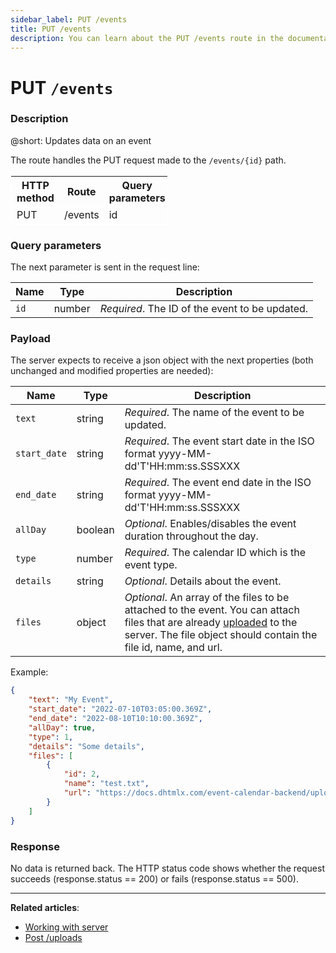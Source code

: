 ```yaml
---
sidebar_label: PUT /events
title: PUT /events
description: You can learn about the PUT /events route in the documentation of the DHTMLX JavaScript Event Calendar library. Browse developer guides and API reference, try out code examples and live demos, and download a free 30-day evaluation version of DHTMLX Event Calendar.
---
```


# PUT `/events`

### Description

@short: Updates data on an event

The route handles the PUT request made to the `/events/{id}` path.

<table style="border: 1px solid white; border-collapse: collapse; width:50%">
<thead style="border: 1px solid white; border-collapse: collapse;">
<th style="width:25%">HTTP method</th>
<th style="width:25%">Route</th>
<th style="width:25%">Query parameters</th>
</thead>
<tbody style="border: 1px solid white; border-collapse: collapse">
<tr>
<td>PUT</td>
<td>/events</td>
<td>id</td>
</tr>
</tbody>
</table>

### Query parameters

The next parameter is sent in the request line:

| Name       | Type        | Description |
| ---------- | ----------- | ----------- |
| `id`       |  number     | *Required*. The ID of the event to be updated.|

### Payload

The server expects to receive a json object with the next properties (both unchanged and modified properties are needed):

| Name         | Type        | Description |
| ------------ | ----------- | ----------- |
| `text`       |  string     | *Required*. The name of the event to be updated.|
| `start_date` |  string     | *Required*. The event start date in the ISO format yyyy-MM-dd'T'HH:mm:ss.SSSXXX |
| `end_date`   |  string     | *Required*. The event end date in the ISO format yyyy-MM-dd'T'HH:mm:ss.SSSXXX |
| `allDay`     |  boolean    | *Optional*. Enables/disables the event duration throughout the day.|
| `type`       |  number     | *Required*. The calendar ID which is the event type.|
| `details`    |  string     | *Optional*. Details about the event.|
| `files`      |  object     | *Optional*. An array of the files to be attached to the event. You can attach files that are already [uploaded](api/provider/rest_routes/post_routes/js_eventcalendar_postupload_route.md) to the server. The file object should contain the file id, name, and url.|

Example:

~~~json
{
    "text": "My Event",
    "start_date": "2022-07-10T03:05:00.369Z",
    "end_date": "2022-08-10T10:10:00.369Z",
    "allDay": true,
    "type": 1,
    "details": "Some details",
    "files": [
        {
            "id": 2,
            "name": "test.txt",
            "url": "https://docs.dhtmlx.com/event-calendar-backend/uploads/2/test.txt"
        }
    ]
}
~~~

### Response

No data is returned back. The HTTP status code shows whether the request succeeds (response.status == 200) or fails (response.status == 500).

---

**Related articles**:
- [Working with server](guides/working_with_server.md)
- [Post /uploads](api/provider/rest_routes/post_routes/js_eventcalendar_postupload_route.md)
